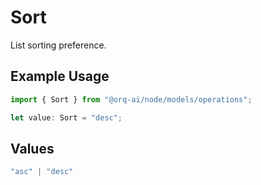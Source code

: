# Sort

List sorting preference.

## Example Usage

```typescript
import { Sort } from "@orq-ai/node/models/operations";

let value: Sort = "desc";
```

## Values

```typescript
"asc" | "desc"
```